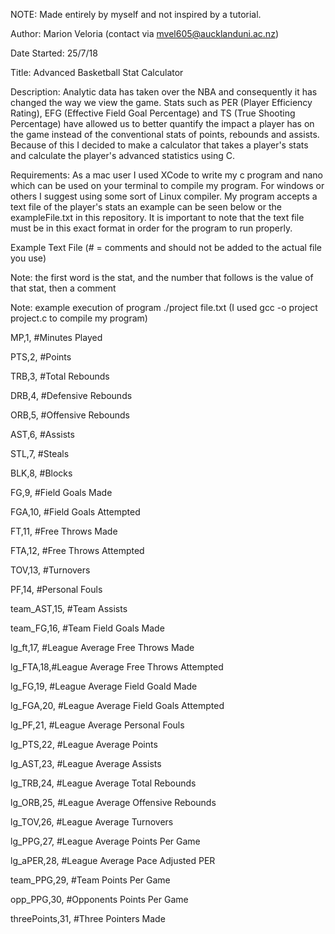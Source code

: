 NOTE: Made entirely by myself and not inspired by a tutorial.

Author: Marion Veloria (contact via mvel605@aucklanduni.ac.nz)

Date Started: 25/7/18

Title: Advanced Basketball Stat Calculator

Description: Analytic data has taken over the NBA and consequently it has changed the way we view the game.  Stats such as PER (Player Efficiency Rating), EFG (Effective Field Goal Percentage) and TS (True Shooting Percentage) have allowed us to better quantify the impact a player has on the game instead of the conventional stats of points, rebounds and assists.  Because of this I decided to make a calculator that takes a player's stats and calculate the player's advanced statistics using C.

Requirements: As a mac user I used XCode to write my c program and nano which can be used on your terminal to compile my program.  For windows or others I suggest using some sort of Linux compiler.  My program accepts a text file of the player's stats an example can be seen below or the exampleFile.txt in this repository.  It is important to note that the text file must be in this exact format in order for the program to run properly.

Example Text File (# = comments and should not be added to the actual file you use)

Note: the first word is the stat, and the number that follows is the value of that stat, then a comment

Note: example execution of program ./project file.txt (I used gcc -o project project.c to compile my program)

MP,1, #Minutes Played

PTS,2, #Points

TRB,3, #Total Rebounds

DRB,4, #Defensive Rebounds

ORB,5, #Offensive Rebounds

AST,6, #Assists

STL,7, #Steals

BLK,8, #Blocks

FG,9, #Field Goals Made

FGA,10, #Field Goals Attempted

FT,11, #Free Throws Made

FTA,12, #Free Throws Attempted

TOV,13, #Turnovers

PF,14, #Personal Fouls

team_AST,15, #Team Assists 

team_FG,16, #Team Field Goals Made

lg_ft,17, #League Average Free Throws Made

lg_FTA,18,#League Average Free Throws Attempted

lg_FG,19, #League Average Field Goald Made

lg_FGA,20, #League Average Field Goals Attempted

lg_PF,21, #League Average Personal Fouls

lg_PTS,22, #League Average Points

lg_AST,23, #League Average Assists

lg_TRB,24, #League Average Total Rebounds

lg_ORB,25, #League Average Offensive Rebounds

lg_TOV,26, #League Average Turnovers

lg_PPG,27, #League Average Points Per Game

lg_aPER,28, #League Average Pace Adjusted PER

team_PPG,29, #Team Points Per Game

opp_PPG,30, #Opponents Points Per Game

threePoints,31, #Three Pointers Made
